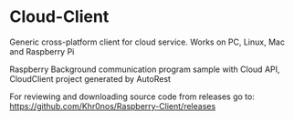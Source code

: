 # Cloud-Client

Generic cross-platform client for cloud service.
Works on PC, Linux, Mac and Raspberry Pi

Raspberry Background communication program sample with Cloud API, 
CloudClient project generated by AutoRest

For reviewing and downloading source code from releases go to: https://github.com/Khr0nos/Raspberry-Client/releases
